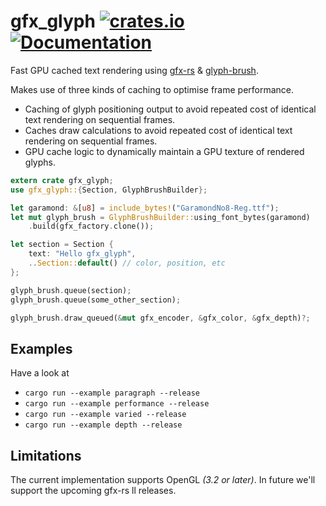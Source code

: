 gfx_glyph
[![crates.io](https://img.shields.io/crates/v/gfx_glyph.svg)](https://crates.io/crates/gfx_glyph)
[![Documentation](https://docs.rs/gfx_glyph/badge.svg)](https://docs.rs/gfx_glyph)
================

Fast GPU cached text rendering using [gfx-rs](https://github.com/gfx-rs/gfx/tree/pre-ll) & [glyph-brush](ttps://github.com/alexheretic/gfx-glyph/tree/master/glyph-brush).

Makes use of three kinds of caching to optimise frame performance.

* Caching of glyph positioning output to avoid repeated cost of identical text
rendering on sequential frames.
* Caches draw calculations to avoid repeated cost of identical text rendering on
sequential frames.
* GPU cache logic to dynamically maintain a GPU texture of rendered glyphs.

```rust
extern crate gfx_glyph;
use gfx_glyph::{Section, GlyphBrushBuilder};

let garamond: &[u8] = include_bytes!("GaramondNo8-Reg.ttf");
let mut glyph_brush = GlyphBrushBuilder::using_font_bytes(garamond)
    .build(gfx_factory.clone());

let section = Section {
    text: "Hello gfx_glyph",
    ..Section::default() // color, position, etc
};

glyph_brush.queue(section);
glyph_brush.queue(some_other_section);

glyph_brush.draw_queued(&mut gfx_encoder, &gfx_color, &gfx_depth)?;
```

## Examples
Have a look at
* `cargo run --example paragraph --release`
* `cargo run --example performance --release`
* `cargo run --example varied --release`
* `cargo run --example depth --release`


## Limitations
The current implementation supports OpenGL *(3.2 or later)*. In future we'll support the upcoming gfx-rs ll releases.
